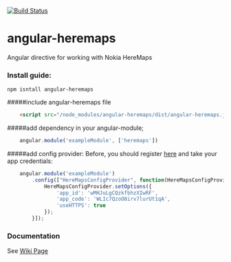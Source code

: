 [![Build Status](https://travis-ci.org/dverbovyi/angular-heremaps.svg?branch=master)](https://travis-ci.org/dverbovyi/angular-heremaps)

# angular-heremaps
Angular directive for working with Nokia HereMaps

### Install guide:

    npm isntall angular-heremaps

#####include angular-heremaps file

```html
    <script src="/node_modules/angular-heremaps/dist/angular-heremaps.js" type="text/javascript"></script>
```
    
#####add dependency in your angular-module;

```javascript 
    angular.module('exampleModule', ['heremaps'])
```
        
#####add config provider:
Before, you should register [here](https://developer.here.com/) and take your app credentials:

```javascript
    angular.module('exampleModule')
        .config(["HereMapsConfigProvider", function(HereMapsConfigProvider) {
            HereMapsConfigProvider.setOptions({
                'app_id': 'wMHJuLgCQzkfbhzXIwRF',
                'app_code': 'WLIc7QzoO8irv7lurUt1qA',
                'useHTTPS': true
            });
        }]);
```

### Documentation

See [Wiki Page](https://github.com/dverbovyi/angular-heremaps/wiki)
